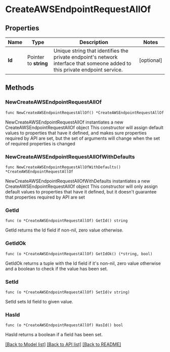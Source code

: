# CreateAWSEndpointRequestAllOf

## Properties

Name | Type | Description | Notes
------------ | ------------- | ------------- | -------------
**Id** | Pointer to **string** | Unique string that identifies the private endpoint&#39;s network interface that someone added to this private endpoint service. | [optional] 

## Methods

### NewCreateAWSEndpointRequestAllOf

`func NewCreateAWSEndpointRequestAllOf() *CreateAWSEndpointRequestAllOf`

NewCreateAWSEndpointRequestAllOf instantiates a new CreateAWSEndpointRequestAllOf object
This constructor will assign default values to properties that have it defined,
and makes sure properties required by API are set, but the set of arguments
will change when the set of required properties is changed

### NewCreateAWSEndpointRequestAllOfWithDefaults

`func NewCreateAWSEndpointRequestAllOfWithDefaults() *CreateAWSEndpointRequestAllOf`

NewCreateAWSEndpointRequestAllOfWithDefaults instantiates a new CreateAWSEndpointRequestAllOf object
This constructor will only assign default values to properties that have it defined,
but it doesn't guarantee that properties required by API are set

### GetId

`func (o *CreateAWSEndpointRequestAllOf) GetId() string`

GetId returns the Id field if non-nil, zero value otherwise.

### GetIdOk

`func (o *CreateAWSEndpointRequestAllOf) GetIdOk() (*string, bool)`

GetIdOk returns a tuple with the Id field if it's non-nil, zero value otherwise
and a boolean to check if the value has been set.

### SetId

`func (o *CreateAWSEndpointRequestAllOf) SetId(v string)`

SetId sets Id field to given value.

### HasId

`func (o *CreateAWSEndpointRequestAllOf) HasId() bool`

HasId returns a boolean if a field has been set.


[[Back to Model list]](../README.md#documentation-for-models) [[Back to API list]](../README.md#documentation-for-api-endpoints) [[Back to README]](../README.md)


